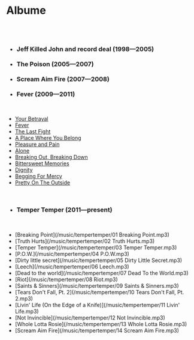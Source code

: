 # Albume

<br><br>
<h3>
	<ul>
		<li>Jeff Killed John and record deal (1998—2005)</li>
		<br>
		<li>The Poison (2005—2007)</li>
		<br>
		<li>Scream Aim Fire (2007—2008)</li>
		<br>
		<li>Fever (2009—2011)</li>
	</ul>
</h3>
<br>

* [Your Betrayal](/music/fever/01-bullet_for_my_valentine_-_your_betrayal-ysp.mp3)
* [Fever](/music/fever/02-bullet_for_my_valentine_-_fever-ysp.mp3)
* [The Last Fight](/music/fever/03-bullet_for_my_valentine_-_the_last_fight-ysp.mp3)
* [A Place Where You Belong](/music/fever/04-bullet_for_my_valentine_-_a_place_where_you_belong-ysp.mp3)
* [Pleasure and Pain](/music/fever/05-bullet_for_my_valentine_-_pleasure_and_pain-ysp.mp3)
* [Alone](/music/fever/06-bullet_for_my_valentine_-_alone-ysp.mp3)
* [Breaking Out, Breaking Down](/music/fever/07-bullet_for_my_valentine_-_breaking_out_breaking_down-ysp.mp3)
* [Bittersweet Memories](/music/fever/08-bullet_for_my_valentine_-_bittersweet_memories-ysp.mp3)
* [Dignity](/music/fever/09-bullet_for_my_valentine_-_dignity-ysp.mp3)
* [Begging For Mercy](/music/fever/10-bullet_for_my_valentine_-_begging_for_mercy-ysp.mp3)
* [Pretty On The Outside](/music/fever/11-bullet_for_my_valentine_-_pretty_on_the_outside-ysp.mp3)

<br>
<h3>
	<ul>
		<li>Temper Temper (2011—present)</li>
	</ul>
</h3>
<br>

* [Breaking Point](/music/tempertemper/01 Breaking Point.mp3)
* [Truth Hurts](/music/tempertemper/02 Truth Hurts.mp3)
* [Temper Temper](/music/tempertemper/03 Temper Temper.mp3)
* [P.O.W.](/music/tempertemper/04 P.O.W.mp3)
* [Dirty little secret](/music/tempertemper/05 Dirty Little Secret.mp3)
* [Leech](/music/tempertemper/06 Leech.mp3)
* [Dead to the world](/music/tempertemper/07 Dead To the World.mp3)
* [Riot](/music/tempertemper/08 Riot.mp3)
* [Saints & Sinners](/music/tempertemper/09 Saints & Sinners.mp3)
* [Tears Don't Fall, Pt. 2](/music/tempertemper/10 Tears Don't Fall, Pt. 2.mp3)
* [Livin' Life (On the Edge of a Knife)](/music/tempertemper/11 Livin' Life.mp3)
* [Not Invincible](/music/tempertemper/12 Not Invincible.mp3)
* [Whole Lotta Rosie](/music/tempertemper/13 Whole Lotta Rosie.mp3)
* [Scream Aim Fire](/music/tempertemper/14 Scream Aim Fire.mp3)